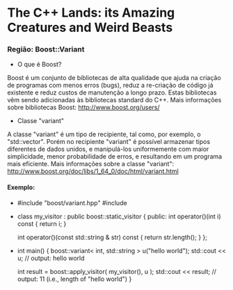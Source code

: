 # The C++ Lands: its Amazing Creatures and Weird Beasts
### Região: Boost::Variant

 - O que é Boost?

Boost é um conjunto de bibliotecas de alta qualidade que ajuda na criação de programas com menos erros (bugs), reduz a re-criação de código já existente e reduz custos de manutenção a longo prazo.
Estas bibliotecas vêm sendo adicionadas às bibliotecas standard do C++.
Mais informações sobre bibliotecas Boost: <http://www.boost.org/users/>

 - Classe "variant"

A classe "variant" é um tipo de recipiente, tal como, por exemplo, o "std::vector".
Porém no recipiente "variant" é possível armazenar tipos diferentes de dados unidos, e manipulá-los uniformemente com maior simplicidade, menor probabilidade de erros, e resultando em um programa mais eficiente.
Mais informações sobre a classe "variant": <http://www.boost.org/doc/libs/1_64_0/doc/html/variant.html>

#### Exemplo:

 - #include "boost/variant.hpp"
  #include <iostream>

 - class my_visitor : public boost::static_visitor<int>
{
public:
    int operator()(int i) const
    {
        return i;
    }
    
    int operator()(const std::string & str) const
    {
        return str.length();
    }
};

 - int main()
{
    boost::variant< int, std::string > u("hello world");
    std::cout << u; // output: hello world

    int result = boost::apply_visitor( my_visitor(), u );
    std::cout << result; // output: 11 (i.e., length of "hello world")
}
